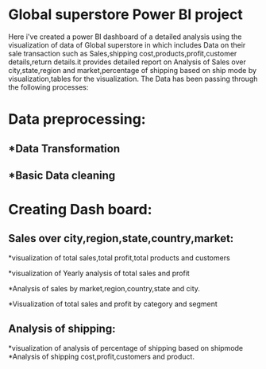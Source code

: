 # Global superstore Power BI  project
   Here i've created a power BI dashboard of a detailed analysis using the visualization of data of Global superstore in which includes 
Data on their sale transaction such as Sales,shipping cost,products,profit,customer details,return details.it provides detailed report on 
Analysis of Sales over city,state,region and market,percentage of shipping based on ship mode by visualization,tables for the visualization.
The Data has been passing through the following processes:

# Data preprocessing:
## *Data Transformation

## *Basic Data cleaning

# Creating Dash board:
## Sales over city,region,state,country,market:
*visualization of total sales,total profit,total products and customers

*visualization of Yearly analysis of total sales and profit

*Analysis of sales by market,region,country,state and city.

*Visualization of total sales and profit by category and segment

## Analysis of shipping:
*visualization of analysis of percentage of shipping based on shipmode
*Analysis of shipping cost,profit,customers and product.
